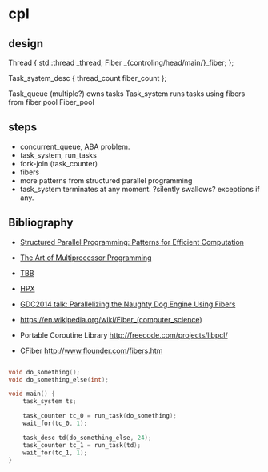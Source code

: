 # cpl

## design
Thread {
	std::thread _thread;
	Fiber _{controling/head/main/}_fiber;
};

Task_system_desc {
	thread_count
	fiber_count
};

Task_queue (multiple?) owns tasks
Task_system runs tasks using fibers from fiber pool
Fiber_pool

## steps
- concurrent_queue, ABA problem.
- task_system, run_tasks
- fork-join (task_counter)
- fibers
- more patterns from structured parallel programming
- task_system terminates at any moment. ?silently swallows? exceptions if any.
 

## Bibliography
- [Structured Parallel Programming: Patterns for Efficient Computation](https://www.amazon.com/Structured-Parallel-Programming-Efficient-Computation/dp/0124159931/ref=sr_1_1?ie=UTF8&qid=1491320996&sr=8-1&keywords=structured+parallel+programming)
- [The Art of Multiprocessor Programming](https://www.amazon.com/Art-Multiprocessor-Programming-Revised-Reprint/dp/0123973376/ref=sr_1_2?ie=UTF8&qid=1491320996&sr=8-2&keywords=structured+parallel+programming)
- [TBB](https://www.threadingbuildingblocks.org/)
- [HPX](https://github.com/STEllAR-GROUP/hpx)
- [GDC2014 talk: Parallelizing the Naughty Dog Engine Using Fibers](http://www.gdcvault.com/play/1022186/Parallelizing-the-Naughty-Dog-Engine)

- https://en.wikipedia.org/wiki/Fiber_(computer_science)
- Portable Coroutine Library http://freecode.com/projects/libpcl/
- CFiber http://www.flounder.com/fibers.htm

```c++

void do_something();
void do_something_else(int);

void main() {
	task_system ts;

	task_counter tc_0 = run_task(do_something);
	wait_for(tc_0, 1);

	task_desc td(do_something_else, 24);
	task_counter tc_1 = run_task(td);
	wait_for(tc_1, 1);
}


```
